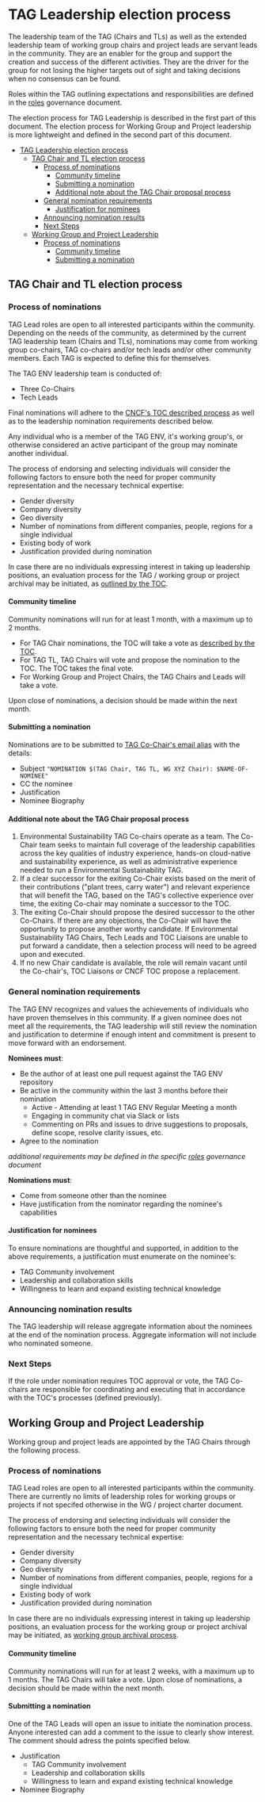 # TAG Leadership election process

The leadership team of the TAG (Chairs and TLs) as well as the extended leadership team of working group chairs and project leads are servant leads in the community.
They are an enabler for the group and support the creation and success of the different activities.
They are the driver for the group for not losing the higher targets out of sight and taking decisions when no consensus can be found.

Roles within the TAG outlining expectations and responsibilities are defined in the [roles](roles.md) governance document.

The election process for TAG Leadership is described in the first part of this document.
The election process for Working Group and Project leadership is more lightweight and defined in the second part of this document.

- [TAG Leadership election process](#tag-leadership-election-process)
  - [TAG Chair and TL election process](#tag-chair-and-tl-election-process)
    - [Process of nominations](#process-of-nominations)
      - [Community timeline](#community-timeline)
      - [Submitting a nomination](#submitting-a-nomination)
      - [Additional note about the TAG Chair proposal process](#additional-note-about-the-tag-chair-proposal-process)
    - [General nomination requirements](#general-nomination-requirements)
      - [Justification for nominees](#justification-for-nominees)
    - [Announcing nomination results](#announcing-nomination-results)
    - [Next Steps](#next-steps)
  - [Working Group and Project Leadership](#working-group-and-project-leadership)
    - [Process of nominations](#process-of-nominations-1)
      - [Community timeline](#community-timeline-1)
      - [Submitting a nomination](#submitting-a-nomination-1)

## TAG Chair and TL election process

### Process of nominations

TAG Lead roles are open to all interested participants within the community. 
Depending on the needs of the community, as determined by the current TAG leadership team (Chairs and TLs), nominations may come from working group co-chairs, TAG co-chairs and/or tech leads and/or other community members. Each TAG is expected to define this for themselves.

The TAG ENV leadership team is conducted of:

* Three Co-Chairs
* Tech Leads

Final nominations will adhere to the [CNCF's TOC described process](https://github.com/cncf/toc/blob/main/tags/cncf-tags.md#elections) as well as to the leadership nomination requirements described below.

Any individual who is a member of the TAG ENV, it's working group's, or otherwise considered an active participant of the group may nominate another individual.

The process of endorsing and selecting individuals will consider the following factors to ensure both the need for proper community representation and the necessary technical expertise:

* Gender diversity
* Company diversity
* Geo diversity
* Number of nominations from different companies, people, regions for a single individual
* Existing body of work
* Justification provided during nomination

In case there are no individuals expressing interest in taking up leadership positions, an evaluation process for the TAG / working group or project archival may be initiated, as [outlined by the TOC](https://github.com/cncf/toc/blob/main/tags/cncf-tags.md#retirement).

#### Community timeline

Community nominations will run for at least 1 month, with a maximum up to 2 months.

* For TAG Chair nominations, the TOC will take a vote as [described by the TOC](https://github.com/cncf/toc/blob/main/tags/cncf-tags.md#elections).
* For TAG TL, TAG Chairs will vote and propose the nomination to the TOC. The TOC takes the final vote.
* For Working Group and Project Chairs, the TAG Chairs and Leads will take a vote.

Upon close of nominations, a decision should be made within the next month.

#### Submitting a nomination

Nominations are to be submitted to [TAG Co-Chair's email alias](mailto:cncf-tag-env-sus-chairs@lists.cncf.io) with the details: 

* Subject `"NOMINATION $(TAG Chair, TAG TL, WG XYZ Chair): $NAME-OF-NOMINEE"`
* CC the nominee
* Justification
* Nominee Biography

#### Additional note about the TAG Chair proposal process

1. Environmental Sustainability TAG Co-chairs operate as a team. The Co-Chair team seeks to maintain full coverage of the leadership capabilities across the key qualities of industry experience, hands-on cloud-native and sustainability experience, as well as administrative experience needed to run a Environmental Sustainability TAG.
2. If a clear successor for the exiting Co-Chair exists based on the merit of their contributions ("plant trees, carry water") and relevant experience that will benefit the TAG, based on the TAG's collective experience over time, the exiting Co-chair may nominate a successor to the TOC.
3. The exiting Co-Chair should propose the desired successor to the other Co-Chairs. If there are any objections, the Co-Chair will have the opportunity to propose another worthy candidate. If Environmental Sustainability TAG Chairs, Tech Leads and TOC Liaisons are unable to put forward a candidate, then a selection process will need to be agreed upon and executed.
4. If no new Chair candidate is available, the role will remain vacant until the Co-chair's, TOC Liaisons or CNCF TOC propose a replacement.

### General nomination requirements

The TAG ENV recognizes and values the achievements of individuals who have proven themselves in this community.
If a given nominee does not meet all the requirements, the TAG leadership will still review the nomination and justification to determine if enough intent and commitment is present to move forward with an endorsement.

**Nominees must**:

* Be the author of at least one pull request against the TAG ENV repository
* Be active in the community within the last 3 months before their nomination
  * Active - Attending at least 1 TAG ENV Regular Meeting a month
  * Engaging in community chat via Slack or lists
  * Commenting on PRs and issues to drive suggestions to proposals, define scope, resolve clarity issues, etc.
* Agree to the nomination

*additional requirements may be defined in the specific [roles](roles.md) governance document*

**Nominations must**:

* Come from someone other than the nominee
* Have justification from the nominator regarding the nominee's capabilities

#### Justification for nominees

To ensure nominations are thoughtful and supported, in addition to the above requirements, a justification must enumerate on the nominee's:

* TAG Community involvement
* Leadership and collaboration skills
* Willingness to learn and expand existing technical knowledge

### Announcing nomination results

The TAG leadership will release aggregate information about the nominees at the end of the nomination process. Aggregate information will not include who nominated someone.

### Next Steps

If the role under nomination requires TOC approval or vote, the TAG Co-chairs are responsible for coordinating and executing that in accordance with the TOC's processes (defined previously).

## Working Group and Project Leadership

Working group and project leads are appointed by the TAG Chairs through the following process.

### Process of nominations

TAG Lead roles are open to all interested participants within the community. 
There are currently no limits of leadership roles for working groups or projects if not specifed otherwise in the WG / project charter document. 

The process of endorsing and selecting individuals will consider the following factors to ensure both the need for proper community representation and the necessary technical expertise:

* Gender diversity
* Company diversity
* Geo diversity
* Number of nominations from different companies, people, regions for a single individual
* Existing body of work
* Justification provided during nomination

In case there are no individuals expressing interest in taking up leadership positions, an evaluation process for the working group or project archival may be initiated, as [working group archival process](project-formation.md).

#### Community timeline

Community nominations will run for at least 2 weeks, with a maximum up to 1 months.
The TAG Chairs will take a vote.
Upon close of nominations, a decision should be made within the next month.

#### Submitting a nomination

One of the TAG Leads will open an issue to initiate the nomination process.
Anyone interested can add a comment to the issue to clearly show interest.
The comment should adress the points specified below.

* Justification
  * TAG Community involvement
  * Leadership and collaboration skills
  * Willingness to learn and expand existing technical knowledge
* Nominee Biography

